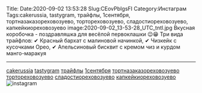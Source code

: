 Title:
Date:2020-09-02 13:53:28
Slug:CEovPbIgsFI
Category:Инстаграм
Tags:cakerussia, tastygram, трайфлы, 1сентября, тортназаказореховозуево, тортореховозуево, сладостиореховозуево, капкейкиореховозуево
image:2020-09-02_13-53-28_UTC_tntl.jpg
Вкусная коробочка - поздравляшка для весёлой первоклашки 😉😁
Три вида трайфлов:
✔ Красный бархат с малиновой начинкой, 
✔ Чизкейк с кусочками Орео,
✔ Апельсиновый бисквит с кремом чиз и курдом манго-маракуя 
____________________
[cakerussia]({tag}cakerussia) [tastygram]({tag}tastygram) [трайфлы]({tag}трайфлы) [1сентября]({tag}1сентября) [тортназаказореховозуево]({tag}тортназаказореховозуево) [тортореховозуево]({tag}тортореховозуево) [сладостиореховозуево]({tag}сладостиореховозуево) [капкейкиореховозуево]({tag}капкейкиореховозуево)
![instagram]({attach}images/2020-09-02_13-53-28_UTC.jpg)
